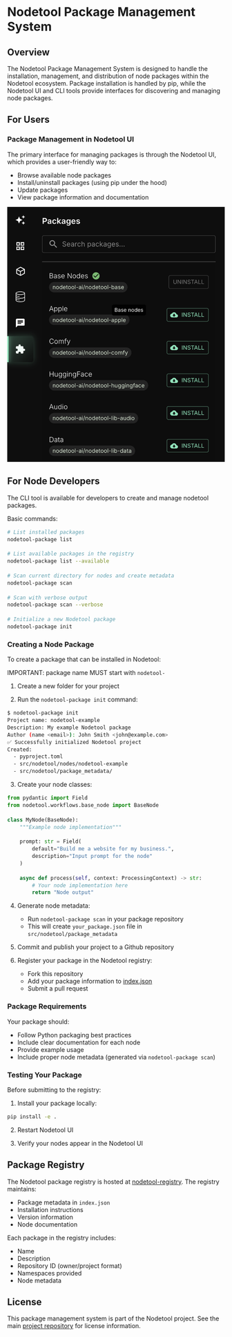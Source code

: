 # Nodetool Package Management System

## Overview

The Nodetool Package Management System is designed to handle the installation, management, and distribution of node packages within the Nodetool ecosystem. Package installation is handled by pip, while the Nodetool UI and CLI tools provide interfaces for discovering and managing node packages.

## For Users

### Package Management in Nodetool UI

The primary interface for managing packages is through the Nodetool UI, which provides a user-friendly way to:

- Browse available node packages
- Install/uninstall packages (using pip under the hood)
- Update packages
- View package information and documentation

![Packages](packages.png)

## For Node Developers

The CLI tool is available for developers to create and manage nodetool packages.

Basic commands:

```bash
# List installed packages
nodetool-package list

# List available packages in the registry
nodetool-package list --available

# Scan current directory for nodes and create metadata
nodetool-package scan

# Scan with verbose output
nodetool-package scan --verbose

# Initialize a new Nodetool package
nodetool-package init
```

### Creating a Node Package

To create a package that can be installed in Nodetool:

IMPORTANT: package name MUST start with `nodetool-`

1. Create a new folder for your project

2. Run the `nodetool-package init` command:

```bash
$ nodetool-package init
Project name: nodetool-example
Description: My example Nodetool package
Author (name <email>): John Smith <john@example.com>
✅ Successfully initialized Nodetool project
Created:
  - pyproject.toml
  - src/nodetool/nodes/nodetool-example
  - src/nodetool/package_metadata/
```

3. Create your node classes:

```python
from pydantic import Field
from nodetool.workflows.base_node import BaseNode

class MyNode(BaseNode):
    """Example node implementation"""

    prompt: str = Field(
        default="Build me a website for my business.",
        description="Input prompt for the node"
    )

    async def process(self, context: ProcessingContext) -> str:
        # Your node implementation here
        return "Node output"
```

4. Generate node metadata:

   - Run `nodetool-package scan` in your package repository
   - This will create `your_package.json` file in `src/nodetool/package_metadata`

5. Commit and publish your project to a Github repository

6. Register your package in the Nodetool registry:
   - Fork this repository
   - Add your package information to [index.json](index.json)
   - Submit a pull request

### Package Requirements

Your package should:

- Follow Python packaging best practices
- Include clear documentation for each node
- Provide example usage
- Include proper node metadata (generated via `nodetool-package scan`)

### Testing Your Package

Before submitting to the registry:

1. Install your package locally:

```bash
pip install -e .
```

2. Restart Nodetool UI

3. Verify your nodes appear in the Nodetool UI

## Package Registry

The Nodetool package registry is hosted at [nodetool-registry](https://github.com/nodetool-ai/nodetool-registry). The registry maintains:

- Package metadata in `index.json`
- Installation instructions
- Version information
- Node documentation

Each package in the registry includes:

- Name
- Description
- Repository ID (owner/project format)
- Namespaces provided
- Node metadata

## License

This package management system is part of the Nodetool project. See the main [project repository](https://github.com/nodetool-ai/nodetool) for license information.
